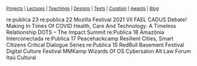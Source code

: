 <small>[Projects](projects.md) | [Lectures](lectures.md) | [Teachings](teachings.md) | [Designs](designs.md) | [Texts](texts.md) | [Curation](curation.md) | [Awards](awards.md) | <a href="https://readruiz.medium.com/" target="_blank">Blog</a></small>

re:publica 23
re:publica 22
Mozilla Festival 2021
VII FAEL
CADUS Debate! Making In Times Of COVID
Health, Care And Technology: A Timeless Relationship
DOTS – The Impact Summit
re:Publica 18
Amazônia Interconectada
re:Publica 17
Peacehackcamp
Resilient Cities, Smart Citizens
Critical Dialogue Series
re:Publica 15
RedBull Basement Festival
Digital Culture Festival
MMKamp
Wizards Of OS
Cybersalon
Alt Law Forum
Itaú Cultural
